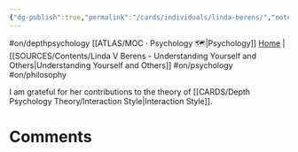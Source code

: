 ```yaml
---
{"dg-publish":true,"permalink":"/cards/individuals/linda-berens/","noteIcon":"","created":"2023-03-08T17:12:35.459+01:00","updated":"2023-04-19T17:56:02.795+02:00"}
---
```


#on/depthpsychology 
 [[ATLAS/MOC · Psychology 🗺️\|Psychology]]
 [Home](https://lindaberens.com/) | [[SOURCES/Contents/Linda V Berens - Understanding Yourself and Others\|Understanding Yourself and Others]]
 #on/psychology #on/philosophy 

I am grateful for her contributions to the theory of [[CARDS/Depth Psychology Theory/Interaction Style\|Interaction Style]]. 

# Comments 
<script src="https://utteranc.es/client.js"
        repo="Heart4sides/Comment_Section"
        issue-term="pathname"
        theme="gruvbox-dark"
        crossorigin="anonymous"
        async>
</script>
